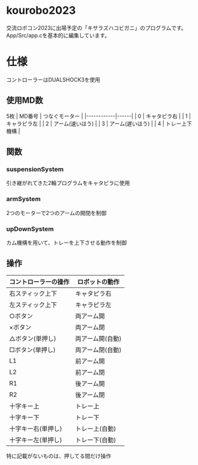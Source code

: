 # kourobo2023
交流ロボコン2023に出場予定の「キサラズハコビガニ」のプログラムです。
App/Src/app.cを基本的に編集しています。

# 仕様

コントローラーはDUALSHOCK3を使用 

## 使用MD数
5枚
| MD番号 | つなぐモーター |
|------------|------|
| 0   | キャタピラ右 |
| 1   | キャラピラ左 |
| 2       | アーム(速いほう) |
| 3       | アーム(遅いほう) |
| 4  | トレー上下機構 |


## 関数
### suspensionSystem

引き継がれてきた2輪プログラムをキャタピラに使用

### armSystem

2つのモーターで2つのアームの開閉を制御

### upDownSystem

カム機構を用いて、トレーを上下させる動作を制御
## 操作
| コントローラーの操作 | ロボットの動作 |
|------------|---------|
| 右スティック上下   | キャタピラ右  |
| 左スティック上下   | キャラピラ左  |
| ○ボタン       | 両アーム開   |
| ×ボタン       | 両アーム閉    |
| △ボタン(単押し)  | 両アーム開(自動) |
| □ボタン(単押し)  | 両アーム閉(自動) |
| L1         | 前アーム開   |
| L2         | 前アーム閉   |
| R1         | 後アーム開   |
| R2         | 後アーム閉   |　
| 十字キー上      | トレー上    |
| 十字キー下      | トレー下    |
| 十字キー右(単押し)      | トレー上(自動) |
| 十字キー左(単押し)      | トレー下(自動) |


特に記載がないものは、押してる間だけ操作
